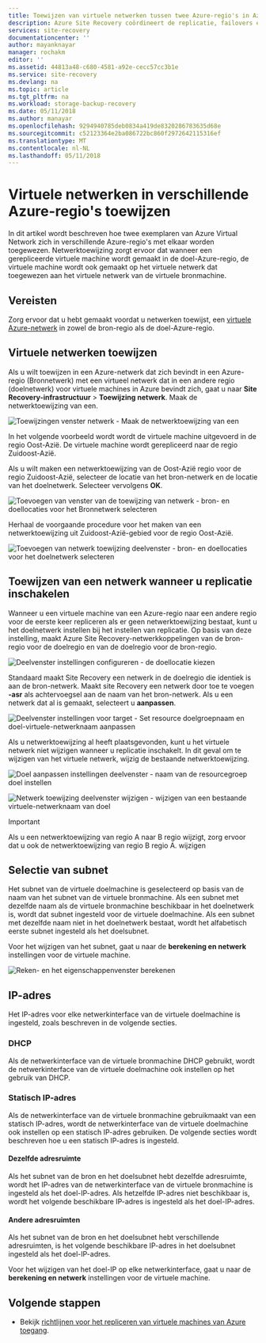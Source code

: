 ```yaml
---
title: Toewijzen van virtuele netwerken tussen twee Azure-regio's in Azure Site Recovery | Microsoft Docs
description: Azure Site Recovery coördineert de replicatie, failovers en herstel van virtuele machines en fysieke servers. Meer informatie over failover naar Azure of naar een secundair datacenter.
services: site-recovery
documentationcenter: ''
author: mayanknayar
manager: rochakm
editor: ''
ms.assetid: 44813a48-c680-4581-a92e-cecc57cc3b1e
ms.service: site-recovery
ms.devlang: na
ms.topic: article
ms.tgt_pltfrm: na
ms.workload: storage-backup-recovery
ms.date: 05/11/2018
ms.author: manayar
ms.openlocfilehash: 9294940785deb0834a419de8320286783635d68e
ms.sourcegitcommit: c52123364e2ba086722bc860f2972642115316ef
ms.translationtype: MT
ms.contentlocale: nl-NL
ms.lasthandoff: 05/11/2018
---
```

# <a name="map-virtual-networks-in-different-azure-regions"></a>Virtuele netwerken in verschillende Azure-regio's toewijzen


In dit artikel wordt beschreven hoe twee exemplaren van Azure Virtual Network zich in verschillende Azure-regio's met elkaar worden toegewezen. Netwerktoewijzing zorgt ervoor dat wanneer een gerepliceerde virtuele machine wordt gemaakt in de doel-Azure-regio, de virtuele machine wordt ook gemaakt op het virtuele netwerk dat toegewezen aan het virtuele netwerk van de virtuele bronmachine.  

## <a name="prerequisites"></a>Vereisten
Zorg ervoor dat u hebt gemaakt voordat u netwerken toewijst, een [virtuele Azure-netwerk](../virtual-network/virtual-networks-overview.md) in zowel de bron-regio als de doel-Azure-regio.

## <a name="map-virtual-networks"></a>Virtuele netwerken toewijzen

Als u wilt toewijzen in een Azure-netwerk dat zich bevindt in een Azure-regio (Bronnetwerk) met een virtueel netwerk dat in een andere regio (doelnetwerk) voor virtuele machines in Azure bevindt zich, gaat u naar **Site Recovery-infrastructuur**  >  **Toewijzing netwerk**. Maak de netwerktoewijzing van een.

![Toewijzingen venster netwerk - Maak de netwerktoewijzing van een](./media/site-recovery-network-mapping-azure-to-azure/network-mapping1.png)


In het volgende voorbeeld wordt wordt de virtuele machine uitgevoerd in de regio Oost-Azië. De virtuele machine wordt gerepliceerd naar de regio Zuidoost-Azië.

Als u wilt maken een netwerktoewijzing van de Oost-Azië regio voor de regio Zuidoost-Azië, selecteer de locatie van het bron-netwerk en de locatie van het doelnetwerk. Selecteer vervolgens **OK**.

![Toevoegen van venster van de toewijzing van netwerk - bron- en doellocaties voor het Bronnetwerk selecteren](./media/site-recovery-network-mapping-azure-to-azure/network-mapping2.png)


Herhaal de voorgaande procedure voor het maken van een netwerktoewijzing uit Zuidoost-Azië-gebied voor de regio Oost-Azië.

![Toevoegen van netwerk toewijzing deelvenster - bron- en doellocaties voor het doelnetwerk selecteren](./media/site-recovery-network-mapping-azure-to-azure/network-mapping3.png)


## <a name="map-a-network-when-you-enable-replication"></a>Toewijzen van een netwerk wanneer u replicatie inschakelen

Wanneer u een virtuele machine van een Azure-regio naar een andere regio voor de eerste keer repliceren als er geen netwerktoewijzing bestaat, kunt u het doelnetwerk instellen bij het instellen van replicatie. Op basis van deze instelling, maakt Azure Site Recovery-netwerkkoppelingen van de bron-regio voor de doelregio en van de doelregio voor de bron-regio.   

![Deelvenster instellingen configureren - de doellocatie kiezen](./media/site-recovery-network-mapping-azure-to-azure/network-mapping4.png)

Standaard maakt Site Recovery een netwerk in de doelregio die identiek is aan de bron-netwerk. Maakt site Recovery een netwerk door toe te voegen **-asr** als achtervoegsel aan de naam van het bron-netwerk. Als u een netwerk dat al is gemaakt, selecteert u **aanpassen**.

![Deelvenster instellingen voor target - Set resource doelgroepnaam en doel-virtuele-netwerknaam aanpassen](./media/site-recovery-network-mapping-azure-to-azure/network-mapping5.png)

Als u netwerktoewijzing al heeft plaatsgevonden, kunt u het virtuele netwerk niet wijzigen wanneer u replicatie inschakelt. In dit geval om te wijzigen van het virtuele netwerk, wijzig de bestaande netwerktoewijzing.  

![Doel aanpassen instellingen deelvenster - naam van de resourcegroep doel instellen](./media/site-recovery-network-mapping-azure-to-azure/network-mapping6.png)

![Netwerk toewijzing deelvenster wijzigen - wijzigen van een bestaande virtuele-netwerknaam van doel](./media/site-recovery-network-mapping-azure-to-azure/modify-network-mapping.png)

> [!IMPORTANT]
> Als u een netwerktoewijzing van regio A naar B regio wijzigt, zorg ervoor dat u ook de netwerktoewijzing van regio B regio A. wijzigen
>
>


## <a name="subnet-selection"></a>Selectie van subnet
Het subnet van de virtuele doelmachine is geselecteerd op basis van de naam van het subnet van de virtuele bronmachine. Als een subnet met dezelfde naam als de virtuele bronmachine beschikbaar in het doelnetwerk is, wordt dat subnet ingesteld voor de virtuele doelmachine. Als een subnet met dezelfde naam niet in het doelnetwerk bestaat, wordt het alfabetisch eerste subnet ingesteld als het doelsubnet.

Voor het wijzigen van het subnet, gaat u naar de **berekening en netwerk** instellingen voor de virtuele machine.

![Reken- en het eigenschappenvenster berekenen](./media/site-recovery-network-mapping-azure-to-azure/modify-subnet.png)


## <a name="ip-address"></a>IP-adres

Het IP-adres voor elke netwerkinterface van de virtuele doelmachine is ingesteld, zoals beschreven in de volgende secties.

### <a name="dhcp"></a>DHCP
Als de netwerkinterface van de virtuele bronmachine DHCP gebruikt, wordt de netwerkinterface van de virtuele doelmachine ook instellen op het gebruik van DHCP.

### <a name="static-ip-address"></a>Statisch IP-adres
Als de netwerkinterface van de virtuele bronmachine gebruikmaakt van een statisch IP-adres, wordt de netwerkinterface van de virtuele doelmachine ook instellen op een statisch IP-adres gebruiken. De volgende secties wordt beschreven hoe u een statisch IP-adres is ingesteld.

#### <a name="same-address-space"></a>Dezelfde adresruimte

Als het subnet van de bron en het doelsubnet hebt dezelfde adresruimte, wordt het IP-adres van de netwerkinterface van de virtuele bronmachine is ingesteld als het doel-IP-adres. Als hetzelfde IP-adres niet beschikbaar is, wordt het volgende beschikbare IP-adres is ingesteld als het doel-IP-adres.

#### <a name="different-address-spaces"></a>Andere adresruimten

Als het subnet van de bron en het doelsubnet hebt verschillende adresruimten, is het volgende beschikbare IP-adres in het doelsubnet ingesteld als het doel-IP-adres.

Voor het wijzigen van het doel-IP op elke netwerkinterface, gaat u naar de **berekening en netwerk** instellingen voor de virtuele machine.

## <a name="next-steps"></a>Volgende stappen

* Bekijk [richtlijnen voor het repliceren van virtuele machines van Azure toegang](site-recovery-azure-to-azure-networking-guidance.md).
